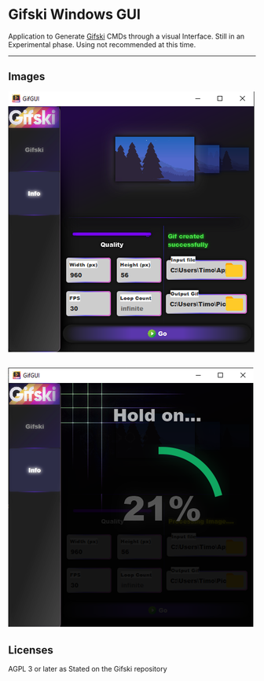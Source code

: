 # Gifski Windows GUI

Application to Generate [Gifski](https://github.com/ImageOptim/gifski) CMDs through a visual Interface.
Still in an Experimental phase. Using not recommended at this time.

---
## Images



![](GUIsnap.png )

![](img.png)
-----
## Licenses
AGPL 3 or later as Stated on the Gifski repository
